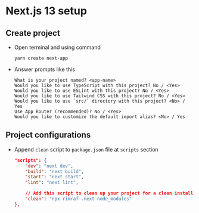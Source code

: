 # Next.js 13 setup

## Create project

- Open terminal and using command

    ```shell
    yarn create next-app
    ```

- Answer prompts like this

    ```shell
    What is your project named? <app-name>
    Would you like to use TypeScript with this project? No / <Yes>
    Would you like to use ESLint with this project? No / <Yes>
    Would you like to use Tailwind CSS with this project? No / <Yes>
    Would you like to use `src/` directory with this project? <No> / Yes
    Use App Router (recommended)? No / <Yes>
    Would you like to customize the default import alias? <No> / Yes
    ```

## Project configurations

- Append `clean` script to `package.json` file at `scripts` section

    ```json
    "scripts": {
        "dev": "next dev",
        "build": "next build",
        "start": "next start",
        "lint": "next lint",

        // Add this script to clean up your project for a clean install.
        "clean": "npx rimraf .next node_modules"
    },
    ```
